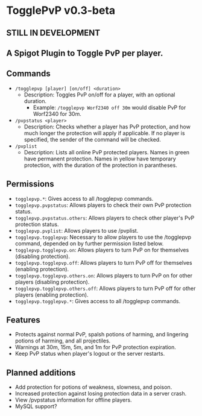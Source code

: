 # TogglePvP v0.3-beta
## STILL IN DEVELOPMENT
## A Spigot Plugin to Toggle PvP per player. 

## Commands
* `/togglepvp [player] [on/off] <duration>`
  - Description: Toggles PvP on/off for a player, with an optional duration.
    * Example: `/togglepvp Worf2340 off 30m` would disable PvP for Worf2340 for 30m.
* `/pvpstatus <player>`
  - Description: Checks whether a player has PvP protection, and how much longer the protection will apply if applicable. If no player is specified, the sender of the command will be checked. 
* `/pvplist` 
  - Description: Lists all online PvP protected players. Names in green have permanent protection. Names in yellow have temporary protection, with the duration of the protection in parantheses. 
  
## Permissions
* `togglepvp.*`: Gives access to all /togglepvp commands.
* `togglepvp.pvpstatus`: Allows players to check their own PvP protection status.
* `togglepvp.pvpstatus.others`: Allows players to check other player's PvP protection status.
* `togglepvp.pvplist`: Allows players to use /pvplist.
* `togglepvp.togglepvp`: Necessary to allow players to use the /togglepvp command, depended on by further permission listed below.
* `togglepvp.togglepvp.on`: Allows players to turn PvP on for themselves (disabling protection).
* `togglepvp.togglepvp.off`: Allows players to turn PvP off for themselves (enabling protection).
* `togglepvp.togglepvp.others.on`: Allows players to turn PvP on for other players (disabling protection).
* `togglepvp.togglepvp.others.off`: Allows players to turn PvP off for other players (enabling protection).
* `togglepvp.togglepvp.*`:  Gives access to all /togglepvp commands. 

 
## Features 
* Protects against normal PvP, spalsh potions of harming, and lingering potions of harming, and all projectiles.
* Warnings at 30m, 15m, 5m, and 1m for PvP protection expiration.
* Keep PvP status when player's logout or the server restarts.
  
## Planned additions
* Add protection for potions of weakness, slowness, and poison.
* Increased protection against losing protection data in a server crash.
* View /pvpstatus information for offline players.
* MySQL support?

